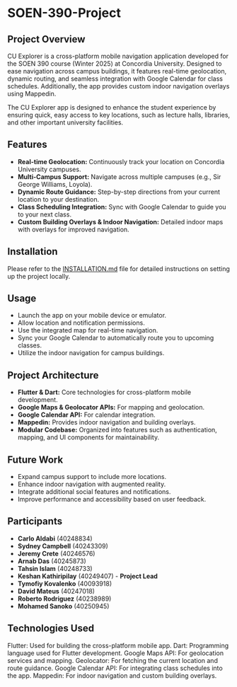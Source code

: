 # SOEN-390-Project

## Project Overview
CU Explorer is a cross-platform mobile navigation application developed for the SOEN 390 course (Winter 2025) at Concordia University. Designed to ease navigation across campus buildings, it features real-time geolocation, dynamic routing, and seamless integration with Google Calendar for class schedules. Additionally, the app provides custom indoor navigation overlays using Mappedin.

The CU Explorer app is designed to enhance the student experience by ensuring quick, easy access to key locations, such as lecture halls, libraries, and other important university facilities.

## Features
- **Real-time Geolocation:** Continuously track your location on Concordia University campuses.
- **Multi-Campus Support:** Navigate across multiple campuses (e.g., Sir George Williams, Loyola).
- **Dynamic Route Guidance:** Step-by-step directions from your current location to your destination.
- **Class Scheduling Integration:** Sync with Google Calendar to guide you to your next class.
- **Custom Building Overlays & Indoor Navigation:** Detailed indoor maps with overlays for improved navigation.

## Installation
Please refer to the [INSTALLATION.md](./INSTALLATION.md) file for detailed instructions on setting up the project locally.

## Usage
- Launch the app on your mobile device or emulator.
- Allow location and notification permissions.
- Use the integrated map for real-time navigation.
- Sync your Google Calendar to automatically route you to upcoming classes.
- Utilize the indoor navigation for campus buildings.

## Project Architecture
- **Flutter & Dart:** Core technologies for cross-platform mobile development.
- **Google Maps & Geolocator APIs:** For mapping and geolocation.
- **Google Calendar API:** For calendar integration.
- **Mappedin:** Provides indoor navigation and building overlays.
- **Modular Codebase:** Organized into features such as authentication, mapping, and UI components for maintainability.

## Future Work
- Expand campus support to include more locations.
- Enhance indoor navigation with augmented reality.
- Integrate additional social features and notifications.
- Improve performance and accessibility based on user feedback.

## Participants
- **Carlo Aldabi** (40248834)
- **Sydney Campbell** (40243309)
- **Jeremy Crete** (40246576)
- **Arnab Das** (40245873)
- **Tahsin Islam** (40248733)
- **Keshan Kathiripilay** (40249407) - **Project Lead**
- **Tymofiy Kovalenko** (40093918)
- **David Mateus** (40247018)
- **Roberto Rodriguez** (40238989)
- **Mohamed Sanoko** (40250945)

## Technologies Used
Flutter: Used for building the cross-platform mobile app.
Dart: Programming language used for Flutter development.
Google Maps API: For geolocation services and mapping.
Geolocator: For fetching the current location and route guidance.
Google Calendar API: For integrating class schedules into the app.
Mappedin: For indoor navigation and custom building overlays.
